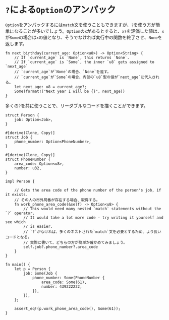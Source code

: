 # `?`による`Option`のアンパック

<!--
You can unpack `Option`s by using `match` statements, but it's often easier to
use the `?` operator. If `x` is an `Option`, then evaluating `x?` will return
the underlying value if `x` is `Some`, otherwise it will terminate whatever
function is being executed and return `None`.
-->
`Option`をアンパックするには`match`文を使うこともできますが、`?`を使う方が簡単になることが多いでしょう。`Option`の`x`があるとすると、`x?`を評価した値は、`x`が`Some`の場合は`x`の値となり、そうでなければ実行中の関数を終了させ、`None`を返します。


```rust,editable
fn next_birthday(current_age: Option<u8>) -> Option<String> {
	// If `current_age` is `None`, this returns `None`.
	// If `current_age` is `Some`, the inner `u8` gets assigned to `next_age`
    // `current_age`が`None`の場合、`None`を返す。
    // `current_age`が`Some`の場合、内部の`u8`型の値が`next_age`に代入される。
    let next_age: u8 = current_age?;
    Some(format!("Next year I will be {}", next_age))
}
```

<!--
You can chain many `?`s together to make your code much more readable.
-->
多くの`?`を共に使うことで、リーダブルなコードを描くことができます。

```rust,editable
struct Person {
    job: Option<Job>,
}

#[derive(Clone, Copy)]
struct Job {
    phone_number: Option<PhoneNumber>,
}

#[derive(Clone, Copy)]
struct PhoneNumber {
    area_code: Option<u8>,
    number: u32,
}

impl Person {

    // Gets the area code of the phone number of the person's job, if it exists.
    // その人の市外局番が存在する場合、取得する。
    fn work_phone_area_code(&self) -> Option<u8> {
        // This would need many nested `match` statements without the `?` operator.
        // It would take a lot more code - try writing it yourself and see which
        // is easier.
        // `?`がなければ、多くのネストされた`match`文を必要とするため、より長いコードとなる。
        // 実際に書いて、どちらの方が簡単か確かめてみましょう。
        self.job?.phone_number?.area_code
    }
}

fn main() {
    let p = Person {
        job: Some(Job {
            phone_number: Some(PhoneNumber {
                area_code: Some(61),
                number: 439222222,
            }),
        }),
    };

    assert_eq!(p.work_phone_area_code(), Some(61));
}
```
